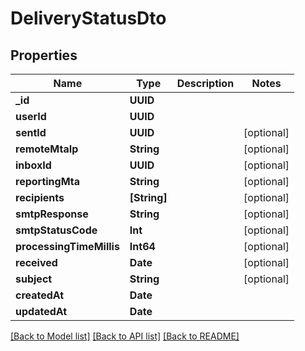 # DeliveryStatusDto

## Properties
Name | Type | Description | Notes
------------ | ------------- | ------------- | -------------
**_id** | **UUID** |  | 
**userId** | **UUID** |  | 
**sentId** | **UUID** |  | [optional] 
**remoteMtaIp** | **String** |  | [optional] 
**inboxId** | **UUID** |  | [optional] 
**reportingMta** | **String** |  | [optional] 
**recipients** | **[String]** |  | [optional] 
**smtpResponse** | **String** |  | [optional] 
**smtpStatusCode** | **Int** |  | [optional] 
**processingTimeMillis** | **Int64** |  | [optional] 
**received** | **Date** |  | [optional] 
**subject** | **String** |  | [optional] 
**createdAt** | **Date** |  | 
**updatedAt** | **Date** |  | 

[[Back to Model list]](../README#documentation-for-models) [[Back to API list]](../README#documentation-for-api-endpoints) [[Back to README]](../README)


